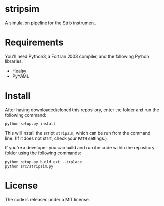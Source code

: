 # stripsim
A simulation pipeline for the Strip instrument.

# Requirements

You'll need Python3, a Fortran 2003 compiler, and the following Python
libraries:
- Healpy
- PyYAML

# Install

After having downloaded/cloned this repository, enter the folder and
run the following command:

    python setup.py install

This will install the script `stripsim`, which can be run from the
command line. (If it does not start, check your `PATH` settings.)

If you're a developer, you can build and run the code within the
repository folder using the following commands:

    python setup.py build_ext --inplace
    python src/stripsim.py

# License
The code is released under a MIT license.
